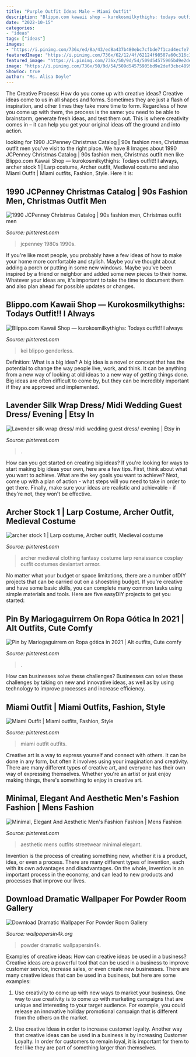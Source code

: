 ```yaml
---
title: "Purple Outfit Ideas Male ~ Miami Outfit"
description: "Blippo.com kawaii shop — kurokosmilkythighs: todays outfit!! i always"
date: "2022-10-15"
categories:
- "ideas"
tags: ["ideas"]
images:
- "https://i.pinimg.com/736x/ed/8a/43/ed8a437b480ebc7cfbde7f1cad4ecfe7.jpg"
featuredImage: "https://i.pinimg.com/736x/62/12/4f/62124f98507a60c316c1d267bd8f52aa--harajuku-fashion-kawaii-fashion.jpg"
featured_image: "https://i.pinimg.com/736x/50/9d/54/509d54575905bd9e2def3cbc489933a7.jpg"
image: "https://i.pinimg.com/736x/50/9d/54/509d54575905bd9e2def3cbc489933a7.jpg"
ShowToc: true
author: "Ms. Alisa Doyle"
---
```



The Creative Process: How do you come up with creative ideas?
Creative ideas come to us in all shapes and forms. Sometimes they are just a flash of inspiration, and other times they take more time to form. Regardless of how you come up with them, the process is the same: you need to be able to brainstorm, generate fresh ideas, and test them out. This is where creativity comes in – it can help you get your original ideas off the ground and into action.

	

		
looking for 1990 JCPenney Christmas Catalog | 90s fashion men, Christmas outfit men you've visit to the right place. We have 8 Images about 1990 JCPenney Christmas Catalog | 90s fashion men, Christmas outfit men like Blippo.com Kawaii Shop — kurokosmilkythighs: Todays outfit!! I always, archer stock 1 | Larp costume, Archer outfit, Medieval costume and also Miami Outfit | Miami outfits, Fashion, Style. Here it is:
		
    
## 1990 JCPenney Christmas Catalog | 90s Fashion Men, Christmas Outfit Men

<img loading=lazy src="https://i.pinimg.com/736x/ed/8a/43/ed8a437b480ebc7cfbde7f1cad4ecfe7.jpg" onerror="this.onerror=null;this.src='https://tse3.mm.bing.net/th?id=OIP.5LdW5uNVOWlO2m56TresOgHaJ8&amp;pid=15.1';" alt="1990 JCPenney Christmas Catalog | 90s fashion men, Christmas outfit men">

_Source: pinterest.com_

>jcpenney 1980s 1990s. 

	

If you're like most people, you probably have a few ideas of how to make your home more comfortable and stylish. Maybe you've thought about adding a porch or putting in some new windows. Maybe you've been inspired by a friend or neighbor and added some new pieces to their home. Whatever your ideas are, it's important to take the time to document them and also plan ahead for possible updates or changes.

    
## Blippo.com Kawaii Shop — Kurokosmilkythighs: Todays Outfit!! I Always

<img loading=lazy src="https://i.pinimg.com/736x/62/12/4f/62124f98507a60c316c1d267bd8f52aa--harajuku-fashion-kawaii-fashion.jpg" onerror="this.onerror=null;this.src='https://tse3.mm.bing.net/th?id=OIP.YlQTXVmiPnT1k2sfGH96cAHaJ4&amp;pid=15.1';" alt="Blippo.com Kawaii Shop — kurokosmilkythighs: Todays outfit!! I always">

_Source: pinterest.com_

>kei blippo genderless. 

	

Definition: What is a big idea?
A big idea is a novel or concept that has the potential to change the way people live, work, and think. It can be anything from a new way of looking at old ideas to a new way of getting things done. Big ideas are often difficult to come by, but they can be incredibly important if they are approved and implemented.

    
## Lavender Silk Wrap Dress/ Midi Wedding Guest Dress/ Evening | Etsy In

<img loading=lazy src="https://i.pinimg.com/736x/c1/7c/db/c17cdb9fbe4d14f8e7467c1b6bf30852.jpg" onerror="this.onerror=null;this.src='https://tse1.mm.bing.net/th?id=OIP.2tzDySoRILM3RDksVpfnBwHaLH&amp;pid=15.1';" alt="Lavender silk wrap dress/ midi wedding guest dress/ evening | Etsy in">

_Source: pinterest.com_

>. 

	

How can you get started on creating big ideas?
If you're looking for ways to start making big ideas your own, here are a few tips. First, think about what you want to achieve. What are the key goals you want to achieve? Next, come up with a plan of action - what steps will you need to take in order to get there. Finally, make sure your ideas are realistic and achievable - if they're not, they won't be effective.

    
## Archer Stock 1 | Larp Costume, Archer Outfit, Medieval Costume

<img loading=lazy src="https://i.pinimg.com/736x/5a/b0/9c/5ab09c68b959d1207bcf091afc95f724--medieval-clothing-renaissance-archer.jpg" onerror="this.onerror=null;this.src='https://tse4.mm.bing.net/th?id=OIP.Z9VmptecqoHiwhrZ7lPhNAAAAA&amp;pid=15.1';" alt="archer stock 1 | Larp costume, Archer outfit, Medieval costume">

_Source: pinterest.com_

>archer medieval clothing fantasy costume larp renaissance cosplay outfit costumes deviantart armor. 

	

No matter what your budget or space limitations, there are a number ofDIY projects that can be carried out on a shoestring budget. If you're creative and have some basic skills, you can complete many common tasks using simple materials and tools. Here are five easyDIY projects to get you started: 

    
## Pin By Mariogaguirrem On Ropa Gótica In 2021 | Alt Outfits, Cute Comfy

<img loading=lazy src="https://i.pinimg.com/736x/9c/45/96/9c45967a33f5c9282aa6eedc85665cb2.jpg" onerror="this.onerror=null;this.src='https://tse2.mm.bing.net/th?id=OIP.ou3qg9oziSwg-JKxGJ-x8AHaNB&amp;pid=15.1';" alt="Pin by Mariogaguirrem on Ropa gótica in 2021 | Alt outfits, Cute comfy">

_Source: pinterest.com_

>. 

	

How can businesses solve these challenges?
Businesses can solve these challenges by taking on new and innovative ideas, as well as by using technology to improve processes and increase efficiency.

    
## Miami Outfit | Miami Outfits, Fashion, Style

<img loading=lazy src="https://i.pinimg.com/736x/6a/bc/7a/6abc7a75de668c9827acc52280d28b90.jpg" onerror="this.onerror=null;this.src='https://tse1.mm.bing.net/th?id=OIP.AHNkt9IqDiiNLhTj5MP9NAHaNK&amp;pid=15.1';" alt="Miami Outfit | Miami outfits, Fashion, Style">

_Source: pinterest.com_

>miami outfit outfits. 

	

Creative art is a way to express yourself and connect with others. It can be done in any form, but often it involves using your imagination and creativity. There are many different types of creative art, and everyone has their own way of expressing themselves. Whether you're an artist or just enjoy making things, there's something to enjoy in creative art.

    
## Minimal, Elegant And Aesthetic Men&#039;s Fashion Fashion | Mens Fashion

<img loading=lazy src="https://i.pinimg.com/736x/50/9d/54/509d54575905bd9e2def3cbc489933a7.jpg" onerror="this.onerror=null;this.src='https://tse4.mm.bing.net/th?id=OIP.wXFMkyMVkK8HBcLQoeLyOAHaLH&amp;pid=15.1';" alt="Minimal, Elegant And Aesthetic Men&#039;s Fashion Fashion | Mens Fashion">

_Source: pinterest.com_

>aesthetic mens outfits streetwear minimal elegant. 

	

Invention is the process of creating something new, whether it is a product, idea, or even a process. There are many different types of invention, each with its own advantages and disadvantages. On the whole, invention is an important process in the economy, and can lead to new products and processes that improve our lives.

    
## Download Dramatic Wallpaper For Powder Room Gallery

<img loading=lazy src="http://www.wallpapersin4k.org/wp-content/uploads/2017/04/Dramatic-Wallpaper-For-Powder-Room-23.jpg" onerror="this.onerror=null;this.src='https://tse1.mm.bing.net/th?id=OIP.2kMZXgfowS-dD2iUawtifgHaLR&amp;pid=15.1';" alt="Download Dramatic Wallpaper For Powder Room Gallery">

_Source: wallpapersin4k.org_

>powder dramatic wallpapersin4k. 

	

Examples of creative ideas: How can creative ideas be used in a business?
Creative ideas are a powerful tool that can be used in a business to improve customer service, increase sales, or even create new businesses. There are many creative ideas that can be used in a business, but here are some examples:
1. Use creativity to come up with new ways to market your business. One way to use creativity is to come up with marketing campaigns that are unique and interesting to your target audience. For example, you could release an innovative holiday promotional campaign that is different from the others on the market.

2. Use creative Ideas in order to increase customer loyalty. Another way that creative ideas can be used in a business is by increasing Customer Loyalty. In order for customers to remain loyal, it is important for them to feel like they are part of something larger than themselves.

